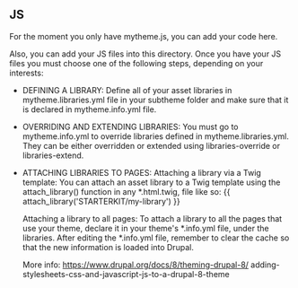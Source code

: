 JS
--

For the moment you only have mytheme.js, you can add your code here.

Also, you can add your JS files into this directory.
Once you have your JS files you must choose one of the following steps, 
depending on your interests:

- DEFINING A LIBRARY:
  Define all of your asset libraries in mytheme.libraries.yml file in your 
  subtheme folder and make sure that it is declared in mytheme.info.yml file.

- OVERRIDING AND EXTENDING LIBRARIES:
  You must go to mytheme.info.yml to override libraries defined in 
  mytheme.libraries.yml. They can be either overridden or extended using 
  libraries-override or libraries-extend.

- ATTACHING LIBRARIES TO PAGES:
  Attaching a library via a Twig template:
  You can attach an asset library to a Twig template using the attach_library() 
  function in any *.html.twig, file like so:
  {{ attach_library('STARTERKIT/my-library') }}

  Attaching a library to all pages:
  To attach a library to all the pages that use your theme, declare it in your 
  theme's *.info.yml file, under the libraries.
  After editing the *.info.yml file, remember to clear the cache so that the 
  new information is loaded into Drupal.

  More info:
  https://www.drupal.org/docs/8/theming-drupal-8/
  adding-stylesheets-css-and-javascript-js-to-a-drupal-8-theme
